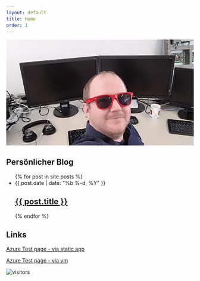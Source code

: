 ```yaml
---
layout: default
title: Home
order: 1
---
```


![thatsme](/_data/thatsme.jpg)

## Persönlicher Blog

<ul class="post-list">
  {% for post in site.posts %}
    <li>
        <span class="post-meta">{{ post.date | date: "%b %-d, %Y" }}</span>
        <h2>
          <a class="post-link" href="{{ post.url | prepend: site.baseurl }}">{{ post.title }}</a>
        </h2>
    </li>
  {% endfor %}
</ul>

## Links
[Azure Test page - via static app](https://proud-sky-0fe630703.1.azurestaticapps.net/)

[Azure Test page - via vm](http://20.160.58.41/)

![visitors](https://visitor-badge.glitch.me/badge?page_id=mittch.mittch.github.io)